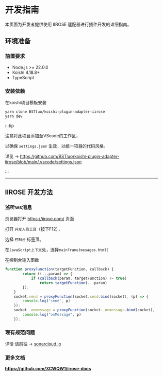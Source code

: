 # 开发指南

本页面为开发者提供使用 IIROSE 适配器进行插件开发的详细指南。

## 环境准备

### 前置要求

- Node.js >= 22.0.0
- Koishi 4.18.8+
- TypeScript 

### 安装依赖
在koishi项目模板安装
```bash
yarn clone BSTluo/koishi-plugin-adapter-iirose
yarn dev
```

:::tip

注意将此项目添加至VScode的工作区，

以确保 `settings.json` 生效，以统一项目的代码风格。

详见 -> https://github.com/BSTluo/koishi-plugin-adapter-iirose/blob/main/.vscode/settings.json

:::


---

## IIROSE 开发方法

### 监听ws消息

浏览器打开 https://iirose.com/ 页面

打开 `开发人员工具`（按下F12），

选择 `控制台` 标签页。

在`JavaScript上下文`处，选择`mainFrame(mesages.html)`

在控制台输入函数
```JavaScript
function proxyFunction(targetFunction, callback) {
        return ((...param) => {
            if (callback(param, targetFunction) != true)
                return targetFunction(...param)
        });
    }
    socket.send = proxyFunction(socket.send.bind(socket), (p) => {
        console.log("send", p)
    });
    socket._onmessage = proxyFunction(socket._onmessage.bind(socket), (p) => {
        console.log("onMessage", p)
    });

```

### 现有规范问题

详情 请前往 -> [sonarcloud.io](https://sonarcloud.io/project/security_hotspots?id=BSTluo_koishi-plugin-adapter-iirose&branch=main&issueStatuses=OPEN,CONFIRMED&sinceLeakPeriod=true
)
### 更多文档

**https://github.com/XCWQW1/iirose-docs**
